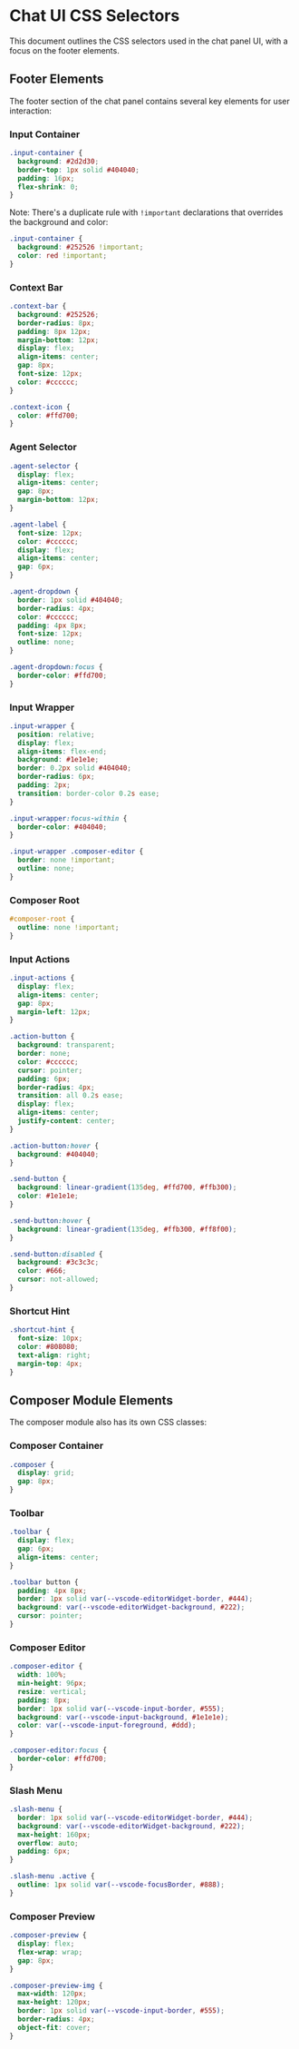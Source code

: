 # Chat UI CSS Selectors

This document outlines the CSS selectors used in the chat panel UI, with a focus on the footer elements.

## Footer Elements

The footer section of the chat panel contains several key elements for user interaction:

### Input Container

```css
.input-container {
  background: #2d2d30;
  border-top: 1px solid #404040;
  padding: 16px;
  flex-shrink: 0;
}
```

Note: There's a duplicate rule with `!important` declarations that overrides the background and color:

```css
.input-container {
  background: #252526 !important;
  color: red !important;
}
```

### Context Bar

```css
.context-bar {
  background: #252526;
  border-radius: 8px;
  padding: 8px 12px;
  margin-bottom: 12px;
  display: flex;
  align-items: center;
  gap: 8px;
  font-size: 12px;
  color: #cccccc;
}

.context-icon {
  color: #ffd700;
}
```

### Agent Selector

```css
.agent-selector {
  display: flex;
  align-items: center;
  gap: 8px;
  margin-bottom: 12px;
}

.agent-label {
  font-size: 12px;
  color: #cccccc;
  display: flex;
  align-items: center;
  gap: 6px;
}

.agent-dropdown {
  border: 1px solid #404040;
  border-radius: 4px;
  color: #cccccc;
  padding: 4px 8px;
  font-size: 12px;
  outline: none;
}

.agent-dropdown:focus {
  border-color: #ffd700;
}
```

### Input Wrapper

```css
.input-wrapper {
  position: relative;
  display: flex;
  align-items: flex-end;
  background: #1e1e1e;
  border: 0.2px solid #404040;
  border-radius: 6px;
  padding: 2px;
  transition: border-color 0.2s ease;
}

.input-wrapper:focus-within {
  border-color: #404040;
}

.input-wrapper .composer-editor {
  border: none !important;
  outline: none;
}
```

### Composer Root

```css
#composer-root {
  outline: none !important;
}
```

### Input Actions

```css
.input-actions {
  display: flex;
  align-items: center;
  gap: 8px;
  margin-left: 12px;
}

.action-button {
  background: transparent;
  border: none;
  color: #cccccc;
  cursor: pointer;
  padding: 6px;
  border-radius: 4px;
  transition: all 0.2s ease;
  display: flex;
  align-items: center;
  justify-content: center;
}

.action-button:hover {
  background: #404040;
}

.send-button {
  background: linear-gradient(135deg, #ffd700, #ffb300);
  color: #1e1e1e;
}

.send-button:hover {
  background: linear-gradient(135deg, #ffb300, #ff8f00);
}

.send-button:disabled {
  background: #3c3c3c;
  color: #666;
  cursor: not-allowed;
}
```

### Shortcut Hint

```css
.shortcut-hint {
  font-size: 10px;
  color: #808080;
  text-align: right;
  margin-top: 4px;
}
```

## Composer Module Elements

The composer module also has its own CSS classes:

### Composer Container

```css
.composer {
  display: grid;
  gap: 8px;
}
```

### Toolbar

```css
.toolbar {
  display: flex;
  gap: 6px;
  align-items: center;
}

.toolbar button {
  padding: 4px 8px;
  border: 1px solid var(--vscode-editorWidget-border, #444);
  background: var(--vscode-editorWidget-background, #222);
  cursor: pointer;
}
```

### Composer Editor

```css
.composer-editor {
  width: 100%;
  min-height: 96px;
  resize: vertical;
  padding: 8px;
  border: 1px solid var(--vscode-input-border, #555);
  background: var(--vscode-input-background, #1e1e1e);
  color: var(--vscode-input-foreground, #ddd);
}

.composer-editor:focus {
  border-color: #ffd700;
}
```

### Slash Menu

```css
.slash-menu {
  border: 1px solid var(--vscode-editorWidget-border, #444);
  background: var(--vscode-editorWidget-background, #222);
  max-height: 160px;
  overflow: auto;
  padding: 6px;
}

.slash-menu .active {
  outline: 1px solid var(--vscode-focusBorder, #888);
}
```

### Composer Preview

```css
.composer-preview {
  display: flex;
  flex-wrap: wrap;
  gap: 8px;
}

.composer-preview-img {
  max-width: 120px;
  max-height: 120px;
  border: 1px solid var(--vscode-input-border, #555);
  border-radius: 4px;
  object-fit: cover;
}
```
